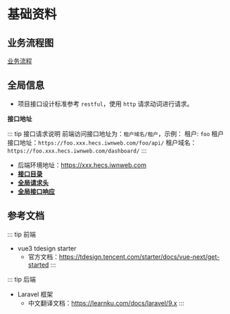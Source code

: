 # 基础资料

## 业务流程图

[业务流程](./business-flowchart)


## 全局信息

- 项目接口设计标准参考 `restful`，使用 `http` 请求动词进行请求。

**接口地址**

::: tip 接口请求说明
前端访问接口地址为：`租户域名/租户`，示例：
租户: `foo`
租户接口地址：`https://foo.xxx.hecs.iwnweb.com/foo/api/`
租户域名：`https://foo.xxx.hecs.iwnweb.com/dashboard/`
:::

- 后端环境地址：<https://xxx.hecs.iwnweb.com>
- [**接口目录**](../api/)
- [**全局请求头**](../api/header)
- [**全局接口响应**](../api/response)


## 参考文档

::: tip 前端
- vue3 tdesign starter
    - 官方文档：<https://tdesign.tencent.com/starter/docs/vue-next/get-started>
:::

::: tip 后端
- Laravel 框架
    - 中文翻译文档：<https://learnku.com/docs/laravel/9.x>
:::
